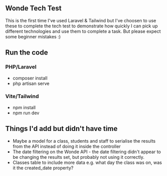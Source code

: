 
## Wonde Tech Test

This is the first time I've used Laravel & Tailwind but I've choosen to use these to complete the tech test to demonstrate how quickly I can pick up different technologies and use them to complete a task. But please expect some beginner mistakes :)

## Run the code
### PHP/Laravel
* composer install
* php artisan serve

### Vite/Tailwind
* npm install
* npm run dev

## Things I'd add but didn't have time
* Maybe a model for a class, students and staff to serialise the results from the API instead of doing it inside the controller
* The date filtering on the Wonde API - the date filtering didn't appear to be changing the results set, but probably not using it correctly.
* Classes table to include more data e.g. what day the class was on, was it the created_date property?
